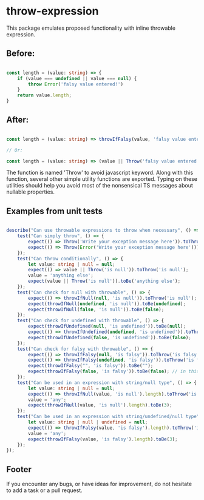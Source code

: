 # throw-expression

This package emulates proposed functionality with inline throwable expression.

## Before:

```typescript

const length = (value: string) => {
    if (value === undefined || value === null) {
        throw Error('falsy value entered!')
    }
    return value.length;
}

```

## After:

```typescript

const length = (value: string) => throwIfFalsy(value, 'falsy value entered!').length; // will not throw on empty string, zero etc.

// Or:

const length = (value: string) => (value || Throw('falsy value entered!')).length; // will throw on any falsy value

```

The function is named 'Throw' to avoid javascript keyword. Along with this function, several other simple utility functions are exported.
Typing on these utilities should help you avoid most of the nonsensical TS messages about nullable properties.

## Examples from unit tests

```typescript

describe("Can use throwable expressions to throw when necessary", () => {
    test("Can simply throw", () => {
        expect(() => Throw('Write your exception message here')).toThrow('Write your exception message here');
        expect(() => Throw(Error('Write your exception message here'))).toThrow('Write your exception message here');        
    });
    test("Can throw conditionally", () => {
        let value: string | null = null;
        expect(() => value || Throw('is null')).toThrow('is null');
        value = 'anything else';
        expect(value || Throw('is null')).toBe('anything else');
    });
    test("Can check for null with throwable", () => {
        expect(() => throwIfNull(null, 'is null')).toThrow('is null');
        expect(throwIfNull(undefined, 'is null')).toBe(undefined);
        expect(throwIfNull(false, 'is null')).toBe(false);
    });
    test("Can check for undefined with throwable", () => {
        expect(throwIfUndefined(null, 'is undefined')).toBe(null);
        expect(() => throwIfUndefined(undefined, 'is undefined')).toThrow('is undefined');
        expect(throwIfUndefined(false, 'is undefined')).toBe(false);
    });
    test("Can check for falsy with throwable", () => {
        expect(() => throwIfFalsy(null, 'is falsy')).toThrow('is falsy');
        expect(() => throwIfFalsy(undefined, 'is falsy')).toThrow('is falsy');
        expect(throwIfFalsy("", 'is falsy')).toBe("");
        expect(throwIfFalsy(false, 'is falsy')).toBe(false); // in this case, 'Falsy' is a shorthand for null/undefined, not values like 0 or false
    });
    test("Can be used in an expression with string/null type", () => {
        let value: string | null = null;
        expect(() => throwIfNull(value, 'is null').length).toThrow('is null');
        value = 'any';
        expect(throwIfNull(value, 'is null').length).toBe(3);
    });
    test("Can be used in an expression with string/undefined/null type", () => {
        let value: string | null | undefined = null;
        expect(() => throwIfFalsy(value, 'is falsy').length).toThrow('is falsy');
        value = 'any';
        expect(throwIfFalsy(value, 'is falsy').length).toBe(3);
    });
});

```

## Footer

If you encounter any bugs, or have ideas for improvement, do not hesitate to add a task or a pull request.

